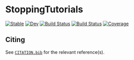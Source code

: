# StoppingTutorials

[![Stable](https://img.shields.io/badge/docs-stable-blue.svg)](https://tmigot.github.io/StoppingTutorials.jl/stable)
[![Dev](https://img.shields.io/badge/docs-dev-blue.svg)](https://tmigot.github.io/StoppingTutorials.jl/dev)
[![Build Status](https://github.com/tmigot/StoppingTutorials.jl/actions/workflows/CI.yml/badge.svg?branch=main)](https://github.com/tmigot/StoppingTutorials.jl/actions/workflows/CI.yml?query=branch%3Amain)
[![Build Status](https://api.cirrus-ci.com/github/tmigot/StoppingTutorials.jl.svg)](https://cirrus-ci.com/github/tmigot/StoppingTutorials.jl)
[![Coverage](https://codecov.io/gh/tmigot/StoppingTutorials.jl/branch/main/graph/badge.svg)](https://codecov.io/gh/tmigot/StoppingTutorials.jl)

## Citing

See [`CITATION.bib`](CITATION.bib) for the relevant reference(s).
